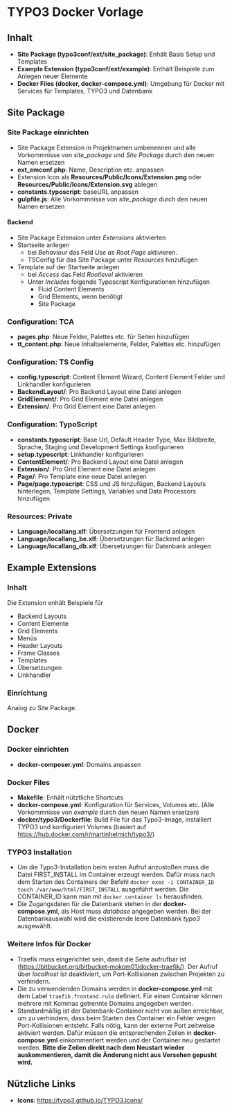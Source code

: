 # TYPO3 Docker Vorlage

## Inhalt

- **Site Package (typo3conf/ext/site_package)**: Enhält Basis Setup und Templates
- **Example Extension (typo3conf/ext/example)**: Enthält Beispiele zum Anlegen neuer Elemente
- **Docker Files (docker, docker-compose.yml)**: Umgebung für Docker mit Services für Templates, TYPO3 und Datenbank

## Site Package

### Site Package einrichten

- Site Package Extension in Projektnamen umbenennen und alle Vorkommnisse von _site_package_ und _Site Package_ durch den neuen Namen ersetzen
- **ext_emconf.php**: Name, Description etc. anpassen
- Extension Icon als **Resources/Public/Icons/Extension.png** oder **Resources/Public/Icons/Extension.svg** ablegen
- **constants.typoscript**: baseURL anpassen
- **gulpfile.js**: Alle Vorkommnisse von _site_package_ durch den neuen Namen ersetzen

#### Backend

- Site Package Extension unter _Extensions_ aktivierten
- Startseite anlegen
  - bei _Behaviour_ das Feld _Use as Root Page_ aktivieren.
  - TSConfig für das Site Package unter _Resources_ hinzufügen
- Template auf der Startseite anlegen
  - bei _Access_ das Feld _Rootlevel_ aktivieren
  - Unter _Includes_ folgende Typoscript Konfigurationen hinzufügen
    - Fluid Content Elements
    - Grid Elements, wenn benötigt
    - Site Package

### Configuration: TCA

- **pages.php**: Neue Felder, Palettes etc. für Seiten hinzufügen
- **tt_content.php**: Neue Inhaltselemente, Felder, Palettes etc. hinzufügen

### Configuration: TS Config

- **config.typoscript**: Content Element Wizard, Content Element Felder und Linkhandler konfigurieren
- **BackendLayout/**: Pro Backend Layout eine Datei anlegen
- **GridElement/**: Pro Grid Element eine Datei anlegen
- **Extension/**: Pro Grid Element eine Datei anlegen

### Configuration: TypoScript

- **constants.typoscript**: Base Url, Default Header Type, Max Bildbreite, Sprache, Staging und Development Settings konfigurieren
- **setup.typoscript**: Linkhandler konfigurieren
- **ContentElement/**: Pro Backend Layout eine Datei anlegen
- **Extension/**: Pro Grid Element eine Datei anlegen
- **Page/**: Pro Template eine neue Datei anlegen
- **Page/page.typoscript**: CSS und JS hinzufügen, Backend Layouts hinterlegen, Template Settings, Variables und Data Processors hinzufügen

### Resources: Private

- **Language/locallang.xlf**: Übersetzungen für Frontend anlegen
- **Language/locallang_be.xlf**: Übersetzungen für Backend anlegen
- **Language/locallang_db.xlf**: Übersetzungen für Datenbank anlegen

## Example Extensions

### Inhalt

Die Extension enhält Beispiele für

- Backend Layouts
- Content Elemente
- Grid Elements
- Menüs
- Header Layouts
- Frame Classes
- Templates
- Übersetzungen
- Linkhandler

### Einrichtung

Analog zu Site Package.

## Docker

### Docker einrichten

- **docker-composer.yml**: Domains anpassen

### Docker Files

- **Makefile**: Enhält nütztliche Shortcuts
- **docker-compose.yml**: Konfiguration für Services, Volumes etc. (Alle Vorkommnisse von _example_ durch den neuen Namen ersetzen)
- **docker/typo3/Dockerfile**: Build File für das Typo3-Image, installiert TYPO3 und konfiguriert Volumes (basiert auf https://hub.docker.com/r/martinhelmich/typo3/)

### TYPO3 Installation

- Um die Typo3-Installation beim ersten Aufruf anzustoßen muss die Datei FIRST_INSTALL im Container erzeugt werden. Dafür muss nach dem Starten des Containers der Befehl `docker exec -i CONTAINER_ID touch /var/www/html/FIRST_INSTALL` ausgeführt werden. Die CONTAINER_ID kann man mit `docker container ls` herausfinden.
- Die Zugangsdaten für die Datenbank stehen in der **docker-compose.yml**, als Host muss _database_ angegeben werden. Bei der Datenbankauswahl wird die existierende leere Datenbank _typo3_ ausgewählt.

### Weitere Infos für Docker

- Traefik muss eingerichtet sein, damit die Seite aufrufbar ist (https://bitbucket.org/bitbucket-mokom01/docker-traefik/). Der Aufruf über _localhost_ ist deaktiviert, um Port-Kollisionen zwischen Projekten zu verhindern.
- Die zu verwendenden Domains werden in **docker-compose.yml** mit dem Label `traefik.frontend.rule` definiert. Für einen Container können mehrere mit Kommas getrennte Domains angegeben werden.
- Standardmäßig ist der Datenbank-Container nicht von außen erreichbar, um zu verhindern, dass beim Starten des Container ein Fehler wegen Port-Kollisionen entsteht. Falls nötig, kann der externe Port zeitweise aktiviert werden. Dafür müssen die entsprechenden Zeilen in **docker-compose.yml** einkommentiert werden und der Container neu gestartet werden. **Bitte die Zeilen direkt nach dem Neustart wieder auskommentieren, damit die Änderung nicht aus Versehen gepusht wird.**

## Nützliche Links

- **Icons**: https://typo3.github.io/TYPO3.Icons/
